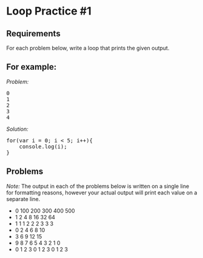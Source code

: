 Loop Practice #1
===============

Requirements
-----------
For each problem below, write a loop that prints the given output.

For example:
-----------
<em>Problem:</em>
<pre>
0
1
2
3
4
</pre>
<em>Solution:</em>

<pre>
for(var i = 0; i < 5; i++){
    console.log(i);
}
</pre>
Problems
----------
<em>Note:</em> The output in each of the problems below is written on a single line for formatting reasons, however your actual output will print each value on a separate line.

- 0 100 200 300 400 500
- 1 2 4 8 16 32 64
- 1 1 1 2 2 2 3 3 3
- 0 2 4 6 8 10
- 3 6 9 12 15
- 9 8 7 6 5 4 3 2 1 0
- 0 1 2 3 0 1 2 3 0 1 2 3